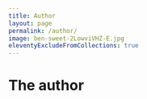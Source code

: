 ```yaml
---
title: Author
layout: page
permalink: /author/
image: ben-sweet-2LowviVHZ-E.jpg
eleventyExcludeFromCollections: true
---
```

<h1>The author</h1>
